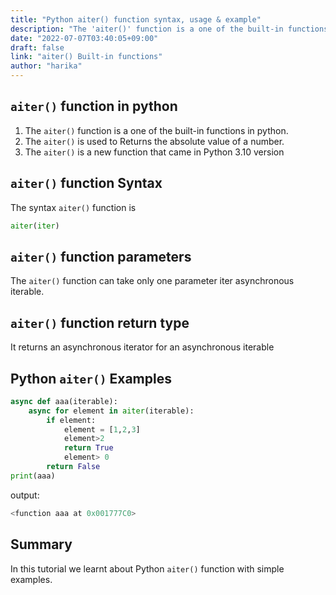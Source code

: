 ```yaml
---
title: "Python aiter() function syntax, usage & example"
description: "The 'aiter()' function is a one of the built-in functions in python"
date: "2022-07-07T03:40:05+09:00"
draft: false
link: "aiter() Built-in functions"
author: "harika"
---
```


## `aiter()` function in python

1. The `aiter()` function is a one of the built-in functions in python.
2. The `aiter()` is used to Returns the absolute value of a number.
3. The `aiter()` is a new function that came in Python 3.10 version

## `aiter()` function Syntax 

The syntax `aiter()` function is 

```python
aiter(iter)
```
## `aiter()` function parameters

The `aiter()` function can take only one parameter
iter	asynchronous iterable.

##  `aiter()` function return type

It returns an asynchronous iterator for an asynchronous iterable

## Python `aiter()` Examples

```python
async def aaa(iterable):
    async for element in aiter(iterable):
        if element:
            element = [1,2,3]
            element>2
            return True
            element> 0
        return False
print(aaa)
```

output:

```python
<function aaa at 0x001777C0>
```

## Summary

In this tutorial we learnt about Python `aiter()` function with simple examples.



